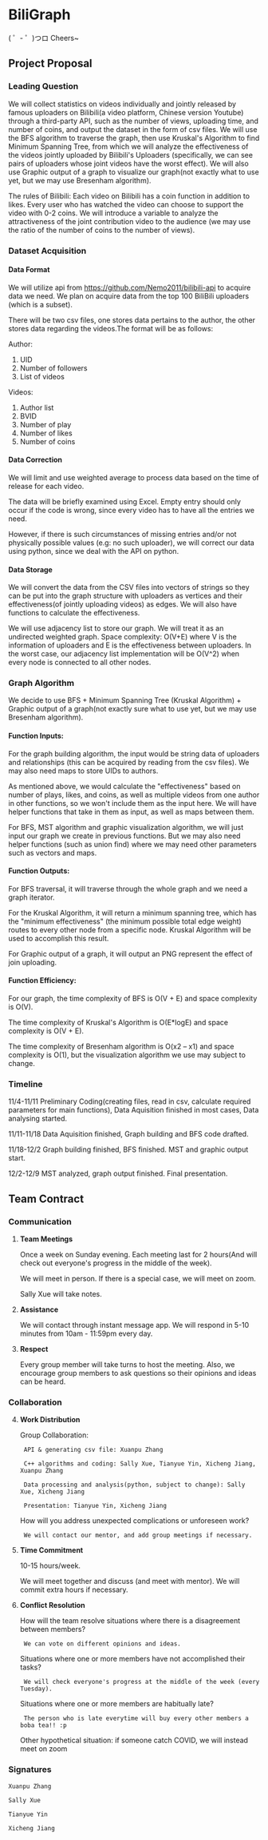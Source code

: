# BiliGraph

( ゜- ゜)つロ Cheers~

## Project Proposal

### Leading Question 
We will collect statistics on videos individually and jointly released by famous uploaders  on Bilibili(a video platform, Chinese version Youtube) through a third-party API, such as the number of views, uploading time, and number of coins, and output the dataset in the form of csv files. We will use the BFS algorithm to traverse the graph, then use Kruskal's Algorithm to find Minimum Spanning Tree, from which we will analyze the effectiveness of the videos jointly uploaded by Bilibili's Uploaders (specifically, we can see pairs of uploaders whose joint videos have the worst effect). We will also use Graphic output of a graph to visualize our graph(not exactly what to use yet, but we may use Bresenham algorithm).


The rules of Bilibili: Each video on Bilibili has a coin function in addition to likes. Every user who has watched the video can choose to support the video with 0-2 coins. We will introduce a variable to analyze the attractiveness of the joint contribution video to the audience (we may use the ratio of the number of coins to the number of views).

### Dataset Acquisition

#### Data Format
We will utilize api from https://github.com/Nemo2011/bilibili-api to acquire data we need. We plan on acquire data from the top 100 BiliBili uploaders (which is a subset).

There will be two csv files, one stores data pertains to the author, the other stores data regarding the videos.The format will be as follows:

Author: 
1. UID
2. Number of followers 
3. List of videos 

Videos:
1. Author list
2. BVID
3. Number of play
4. Number of likes
5. Number of coins


#### Data Correction
We will limit and use weighted average to process data based on the time of release for each video.

The data will be briefly examined using Excel. Empty entry should only occur if the code is wrong, since every video has to have all the entries we need.

However, if there is such circumstances of missing entries and/or not physically possible values (e.g: no such uploader), we will correct our data using python, since we deal with the API on python.


#### Data Storage
We will convert the data from the CSV files into vectors of strings so they can be put into the graph structure with uploaders as vertices and their effectiveness(of jointly uploading videos) as edges. We will also have functions to calculate the effectiveness.

We will use adjacency list to store our graph. We will treat it as an undirected weighted graph.
Space complexity: O(V+E) where V is the information of uploaders and E is the effectiveness between uploaders. In the worst case, our adjacency list implementation will be O(V^2) when every node is connected to all other nodes.




### Graph Algorithm 

We decide to use BFS + Minimum Spanning Tree (Kruskal Algorithm) + Graphic output of a graph(not exactly sure what to use yet, but we may use Bresenham algorithm).

#### Function Inputs:

For the graph building algorithm, the input would be string data of uploaders and relationships (this can be acquired by reading from the csv files). We may also need maps to store UIDs to authors. 

As mentioned above, we would calculate the "effectiveness" based on number of plays, likes, and coins, as well as multiple videos from one author in other functions, so we won't include them as the input here. We will have helper functions that take in them as input, as well as maps between them.

For BFS, MST algorithm and graphic visualization algorithm, we will just input our graph we create in previous functions. But we may also need helper functions (such as union find) where we may need other parameters such as vectors and maps.



#### Function Outputs:
For BFS traversal, it will traverse through the whole graph and we need a graph iterator.

For the Kruskal Algorithm, it will return a minimum spanning tree, which has the "minimum effectiveness" (the minimum possible total edge weight) routes to every other node from a specific node. Kruskal Algorithm will be used to accomplish this result.  

For Graphic output of a graph, it will output an PNG represent the effect of join uploading. 

#### Function Efficiency:

For our graph, the time complexity of BFS is O(V + E) and space complexity is O(V). 

The time complexity of Kruskal's Algorithm is O(E*logE) and space complexity is O(V + E). 

The time complexity of Bresenham algorithm is O(x2 – x1) and space complexity is O(1), but the visualization algorithm we use may subject to change.



### Timeline
11/4-11/11 Preliminary Coding(creating files, read in csv, calculate required parameters for main functions), Data Aquisition finished in most cases, Data analysing started.

11/11-11/18 Data Aquisition finished, Graph building and BFS code drafted.

11/18-12/2 Graph building finished, BFS finished. MST and graphic output start.

12/2-12/9 MST analyzed, graph output finished. Final presentation.


## Team Contract

### Communication
1. **Team Meetings** 

    Once a week on Sunday evening. Each meeting last for 2 hours(And will check out everyone's progress in the middle of the week).
    
    We will meet in person. If there is a special case, we will meet on zoom.
    
    Sally Xue will take notes.
    
2. **Assistance** 

    We will contact through instant message app. We will respond in 5-10 minutes from 10am - 11:59pm every day.

3. **Respect** 

    Every group member will take turns to host the meeting. Also, we encourage group members to ask questions so their opinions and ideas can be heard.

### Collaboration

4. **Work Distribution** 

    Group Collaboration: 

        API & generating csv file: Xuanpu Zhang
    
        C++ algorithms and coding: Sally Xue, Tianyue Yin, Xicheng Jiang, Xuanpu Zhang
    
        Data processing and analysis(python, subject to change): Sally Xue, Xicheng Jiang
    
        Presentation: Tianyue Yin, Xicheng Jiang
    
    
    
    How will you address unexpected complications or unforeseen work? 

        We will contact our mentor, and add group meetings if necessary.
    
    

5. **Time Commitment** 

    10-15 hours/week.
    
    We will meet together and discuss (and meet with mentor). We will commit extra hours if necessary.

6. **Conflict Resolution** 

    How will the team resolve situations where there is a disagreement between members?

        We can vote on different opinions and ideas.
    
    Situations where one or more members have not accomplished their tasks?

        We will check everyone's progress at the middle of the week (every Tuesday).

    Situations where one or more members are habitually late? 

        The person who is late everytime will buy every other members a boba tea!! :p
    
    Other hypothetical situation: if someone catch COVID, we will instead meet on zoom


### Signatures

    Xuanpu Zhang
    
    Sally Xue
    
    Tianyue Yin
    
    Xicheng Jiang
